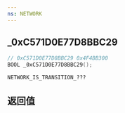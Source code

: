 ```yaml
---
ns: NETWORK
---
```

## _0xC571D0E77D8BBC29

```c
// 0xC571D0E77D8BBC29 0x4F4BB300
BOOL _0xC571D0E77D8BBC29();
```

```
NETWORK_IS_TRANSITION_???  
```

## 返回值
